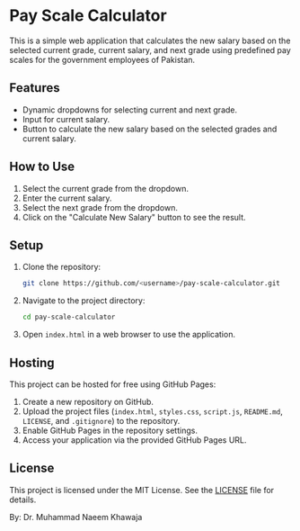 # Pay Scale Calculator

This is a simple web application that calculates the new salary based on the selected current grade, current salary, and next grade using predefined pay scales for the government employees of Pakistan.

## Features

- Dynamic dropdowns for selecting current and next grade.
- Input for current salary.
- Button to calculate the new salary based on the selected grades and current salary.

## How to Use

1. Select the current grade from the dropdown.
2. Enter the current salary.
3. Select the next grade from the dropdown.
4. Click on the "Calculate New Salary" button to see the result.

## Setup

1. Clone the repository:
    ```sh
    git clone https://github.com/<username>/pay-scale-calculator.git
    ```
2. Navigate to the project directory:
    ```sh
    cd pay-scale-calculator
    ```
3. Open `index.html` in a web browser to use the application.

## Hosting

This project can be hosted for free using GitHub Pages:
1. Create a new repository on GitHub.
2. Upload the project files (`index.html`, `styles.css`, `script.js`, `README.md`, `LICENSE`, and `.gitignore`) to the repository.
3. Enable GitHub Pages in the repository settings.
4. Access your application via the provided GitHub Pages URL.

## License

This project is licensed under the MIT License. See the [LICENSE](./LICENSE) file for details.

By: Dr. Muhammad Naeem Khawaja